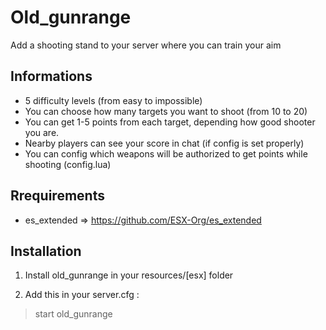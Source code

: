 # Old_gunrange

Add a shooting stand to your server where you can train your aim

## Informations

   - 5 difficulty levels (from easy to impossible)
   - You can choose how many targets you want to shoot (from 10 to 20)
   - You can get 1-5 points from each target, depending how good shooter you are. 
   - Nearby players can see your score in chat (if config is set properly)
   - You can config which weapons will be authorized to get points while shooting (config.lua)
   
## Rrequirements

   - es_extended => https://github.com/ESX-Org/es_extended

## Installation

1.	Install old_gunrange in your resources/[esx] folder

2.	Add this in your server.cfg :

> start old_gunrange
